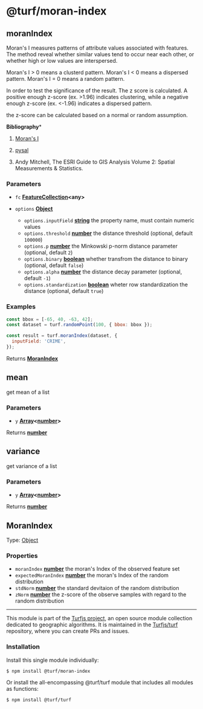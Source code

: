 # @turf/moran-index

<!-- Generated by documentation.js. Update this documentation by updating the source code. -->

## moranIndex

Moran's I measures patterns of attribute values associated with features.
The method reveal whether similar values tend to occur near each other,
or whether high or low values are interspersed.

Moran's I > 0 means a clusterd pattern.
Moran's I < 0 means a dispersed pattern.
Moran's I = 0 means a random pattern.

In order to test the significance of the result. The z score is calculated.
A positive enough z-score (ex. >1.96) indicates clustering,
while a negative enough z-score (ex. <-1.96) indicates a dispersed pattern.

the z-score can be calculated based on a normal or random assumption.

**Bibliography**\*

1.  [Moran's I][1]

2.  [pysal][2]

3.  Andy Mitchell, The ESRI Guide to GIS Analysis Volume 2: Spatial Measurements & Statistics.

### Parameters

*   `fc` **[FeatureCollection][3]\<any>** 
*   `options` **[Object][4]** 

    *   `options.inputField` **[string][5]** the property name, must contain numeric values
    *   `options.threshold` **[number][6]** the distance threshold (optional, default `100000`)
    *   `options.p` **[number][6]** the Minkowski p-norm distance parameter (optional, default `2`)
    *   `options.binary` **[boolean][7]** whether transfrom the distance to binary (optional, default `false`)
    *   `options.alpha` **[number][6]** the distance decay parameter (optional, default `-1`)
    *   `options.standardization` **[boolean][7]** wheter row standardization the distance (optional, default `true`)

### Examples

```javascript
const bbox = [-65, 40, -63, 42];
const dataset = turf.randomPoint(100, { bbox: bbox });

const result = turf.moranIndex(dataset, {
  inputField: 'CRIME',
});
```

Returns **[MoranIndex][8]** 

## mean

get mean of a list

### Parameters

*   `y` **[Array][9]<[number][6]>** 

Returns **[number][6]** 

## variance

get variance of a list

### Parameters

*   `y` **[Array][9]<[number][6]>** 

Returns **[number][6]** 

## MoranIndex

Type: [Object][4]

### Properties

*   `moranIndex` **[number][6]** the moran's Index of the observed feature set
*   `expectedMoranIndex` **[number][6]** the moran's Index of the random distribution
*   `stdNorm` **[number][6]** the standard devitaion of the random distribution
*   `zNorm` **[number][6]** the z-score of the observe samples with regard to the random distribution

[1]: https://en.wikipedia.org/wiki/Moran%27s_I

[2]: http://pysal.readthedocs.io/en/latest/index.html

[3]: https://tools.ietf.org/html/rfc7946#section-3.3

[4]: https://developer.mozilla.org/docs/Web/JavaScript/Reference/Global_Objects/Object

[5]: https://developer.mozilla.org/docs/Web/JavaScript/Reference/Global_Objects/String

[6]: https://developer.mozilla.org/docs/Web/JavaScript/Reference/Global_Objects/Number

[7]: https://developer.mozilla.org/docs/Web/JavaScript/Reference/Global_Objects/Boolean

[8]: #moranindex

[9]: https://developer.mozilla.org/docs/Web/JavaScript/Reference/Global_Objects/Array

<!-- This file is automatically generated. Please don't edit it directly. If you find an error, edit the source file of the module in question (likely index.js or index.ts), and re-run "yarn docs" from the root of the turf project. -->

---

This module is part of the [Turfjs project](https://turfjs.org/), an open source module collection dedicated to geographic algorithms. It is maintained in the [Turfjs/turf](https://github.com/Turfjs/turf) repository, where you can create PRs and issues.

### Installation

Install this single module individually:

```sh
$ npm install @turf/moran-index
```

Or install the all-encompassing @turf/turf module that includes all modules as functions:

```sh
$ npm install @turf/turf
```
